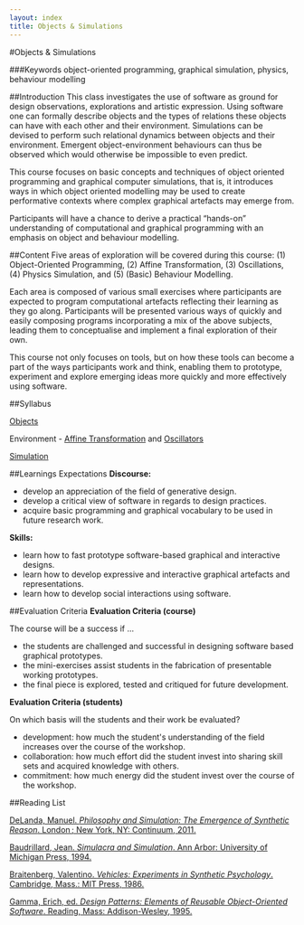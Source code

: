 ```yaml
---
layout: index
title: Objects & Simulations
---
```


#Objects & Simulations

<canvas id="draw_canvas"></canvas>

###Keywords
object-oriented programming, graphical simulation, physics, behaviour modelling

##Introduction
This class investigates the use of software as ground for design observations, explorations and artistic expression. Using software one can formally describe objects and the types of relations these objects can have with each other and their environment. Simulations can be devised to perform such relational dynamics between objects and their environment. Emergent object-environment behaviours can thus be observed which would otherwise be impossible to even predict.

This course focuses on basic concepts and techniques of object oriented programming and graphical computer simulations, that is, it introduces ways in which object oriented modelling may be used to create performative contexts where complex graphical artefacts may emerge from.

Participants will have a chance to derive a practical “hands-on” understanding of computational and graphical programming with an emphasis on object and behaviour modelling.

##Content
Five areas of exploration will be covered during this course:  (1) Object-Oriented Programming, (2) Affine Transformation, (3) Oscillations, (4) Physics Simulation, and (5) (Basic) Behaviour Modelling. 

Each area is composed of various small exercises where participants are expected to program computational artefacts reflecting their learning as they go along. Participants will be presented various ways of quickly and easily composing programs incorporating a mix of the above subjects, leading them to conceptualise and implement a final exploration of their own.

This course not only focuses on tools, but on how these tools can become a part of the ways participants work and think, enabling them to prototype, experiment and explore emerging ideas more quickly and more effectively using software. 

##Syllabus

[Objects](objects.html)

Environment - [Affine Transformation](affine.html) and [Oscillators](/)

[Simulation](/)

##Learnings Expectations
__Discourse:__

- develop an appreciation of the field of generative design.  
- develop a critical view of software in regards to design practices.  
- acquire basic programming and graphical vocabulary to be used in future research work.  

__Skills:__

- learn how to fast prototype software-based graphical and interactive designs.
- learn how to develop expressive and interactive graphical artefacts and representations.
- learn how to develop social interactions using software.

##Evaluation Criteria
__Evaluation Criteria (course)__

The course will be a success if ...

- the students are challenged and successful in designing software based graphical prototypes.  
- the mini-exercises assist students in the fabrication of presentable working prototypes.  
- the final piece is explored, tested and critiqued for future development.  

__Evaluation Criteria (students)__

On which basis will the students and their work be evaluated?

- development: how much the student's understanding of the field increases over the course of the workshop.  
- collaboration: how much effort did the student invest into sharing skill sets and acquired knowledge with others.  
- commitment: how much energy did the student invest over the course of the workshop.  


##Reading List

[DeLanda, Manuel. _Philosophy and Simulation: The Emergence of Synthetic Reason_. London ; New York, NY: Continuum, 2011.](http://www.amazon.com/Philosophy-Simulation-Emergence-Synthetic-Reason/dp/1441170286/ref=sr_1_1?s=books&ie=UTF8&qid=1425221232&sr=1-1&keywords=Philosophy+and+Simulation%3A) 

[Baudrillard, Jean. _Simulacra and Simulation_. Ann Arbor: University of Michigan Press, 1994.](http://www.amazon.com/Simulacra-Simulation-Body-Theory-Materialism/dp/0472065211/ref=sr_1_1?s=books&ie=UTF8&qid=1425221338&sr=1-1&keywords=Simulacra+and+Simulation)

[Braitenberg, Valentino. _Vehicles: Experiments in Synthetic Psychology_. Cambridge, Mass.: MIT Press, 1986.](http://www.amazon.com/Vehicles-Experiments-Psychology-Valentino-Braitenberg/dp/0262521121/ref=sr_1_1?s=books&ie=UTF8&qid=1425221365&sr=1-1&keywords=Vehicles%3A+Experiments+in+Synthetic+Psychology)

[Gamma, Erich, ed. _Design Patterns: Elements of Reusable Object-Oriented Software_. Reading, Mass: Addison-Wesley, 1995.](http://www.amazon.com/Design-Patterns-Elements-Reusable-Object-Oriented/dp/0201633612/ref=sr_1_1?s=books&ie=UTF8&qid=1425221395&sr=1-1&keywords=Design+Patterns%3A+Elements+of+Reusable+Object-Oriented+Software)


<!-- Notes -->

<!-- Jacob von Uexkull -->

<!-- http://www.gliffy.com/uses/uml-software/ -->
